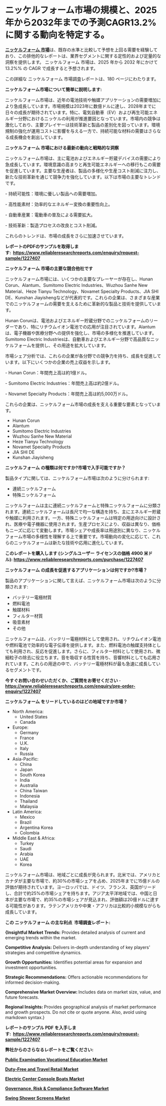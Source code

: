 <p><h1>ニッケルフォーム市場の規模と、2025年から2032年までの予測CAGR13.2%に関する動向を特定する。</h1></p><p data-sourcepos="1:1-1:157"><strong><a href="https://www.reliableresearchreports.com/nickel-foam-r1227407?utm_campaign=107&utm_medium=36&utm_source=Github&utm_content=ia&utm_term=07012025&utm_id=nickel-foam">ニッケルフォーム 市場</a></strong>は、既存の水準と比較して予想を上回る需要を経験しており、この排他的なレポートは、業界セグメントに関する定性的および定量的な洞察を提供します。 ニッケルフォーム 市場は、2025 年から 2032 年にかけて 13.2%% の CAGR で成長すると予想されます。</p>
<p data-sourcepos="3:1-3:50">この詳細な ニッケルフォーム 市場調査レポートは、180 ページにわたります。</p>
<p><strong>ニッケルフォーム市場について簡単に説明します:</strong></p>
<p><p>ニッケルフォーム市場は、近年の電池技術や触媒アプリケーションの需要増加により急成長しています。市場規模は2023年に数億ドルに達し、2028年までに日々の成長が期待されています。特に、電気自動車（EV）および再生可能エネルギー分野におけるニッケルの利用が推進要因となっています。市場内の競争は激化しており、主要プレイヤーは技術革新と製品の差別化を図っています。環境規制の強化が運用コストに影響を与える一方で、持続可能な材料の需要はさらなる成長機会を創出しています。</p></p>
<p><strong>ニッケルフォーム 市場における最新の動向と戦略的な洞察</strong></p>
<p><p>ニッケルフォーム市場は、主に電池およびエネルギー貯蔵デバイスの需要により急成長しています。環境意識の高まりと再生可能エネルギーへの移行もこの需要を促進しています。主要な生産者は、製品の多様化や生産コスト削減に注力し、新たな技術革新を通じて競争力を強化しています。以下は市場の主要なトレンドです。</p><p>- 持続可能性：環境に優しい製品への需要増加。</p><p>- 高性能素材：効率的なエネルギー変換の重要性向上。</p><p>- 自動車産業：電動車の普及による需要拡大。</p><p>- 技術革新：製造プロセスの改良とコスト削減。 </p><p>これらのトレンドは、市場の成長をさらに加速させています。</p></p>
<p><strong>レポートのPDFのサンプルを取得します</strong><strong>:&nbsp;&nbsp;<a href="https://www.reliableresearchreports.com/enquiry/request-sample/1227407?utm_campaign=107&utm_medium=36&utm_source=Github&utm_content=ia&utm_term=07012025&utm_id=nickel-foam">https://www.reliableresearchreports.com/enquiry/request-sample/1227407</a></strong></p>
<p><strong>ニッケルフォーム 市場の主要な競合他社です</strong></p>
<p><p>ニッケルフォーム市場には、いくつかの主要なプレーヤーが存在し、Hunan Corun、Alantum、Sumitomo Electric Industries、Wuzhou Sanhe New Material、Heze Tianyu Technology、Novamet Specialty Products、JIA SHI DE、Kunshan Jiayishengなどが代表的です。これらの企業は、さまざまな産業でのニッケルフォームの需要を支えるために革新的な製品と技術を提供しています。</p><p>Hunan Corunは、電池およびエネルギー貯蔵分野でのニッケルフォームのリーダーであり、特にリチウムイオン電池での応用が注目されています。Alantumは、電子機器や医療分野への提供を強化し、市場の多様化を推進しています。Sumitomo Electric Industriesは、自動車およびエネルギー分野で高品質なニッケルフォームを提供し、その用途を拡大しています。</p><p>市場シェア分析では、これらの企業が各分野での競争力を持ち、成長を促進しています。以下にいくつかの企業の売上収益を示します。</p><p>- Hunan Corun：年間売上高は約1億ドル。</p><p>- Sumitomo Electric Industries：年間売上高は約2億ドル。</p><p>- Novamet Specialty Products：年間売上高は約5,000万ドル。 </p><p>これらの企業は、ニッケルフォーム市場の成長を支える重要な要素となっています。</p></p>
<p><ul><li>Hunan Corun</li><li>Alantum</li><li>Sumitomo Electric Industries</li><li>Wuzhou Sanhe New Material</li><li>Heze Tianyu Technology</li><li>Novamet Specialty Products</li><li>JIA SHI DE</li><li>Kunshan Jiayisheng</li></ul></p>
<p><strong>ニッケルフォーム の種類は何ですか?市場で入手可能ですか？</strong></p>
<p>製品タイプに関しては、ニッケルフォーム市場は次のように分けられます:</p>
<p><ul><li>連続ニッケルフォーム</li><li>特殊ニッケルフォーム</li></ul></p>
<p><p>ニッケルフォームは主に連続ニッケルフォームと特殊ニッケルフォームに分類されます。連続ニッケルフォームは長尺で均一な構造を持ち、主にエネルギー貯蔵や触媒に利用されます。一方、特殊ニッケルフォームは特定の用途向けに設計され、医療や電子機器に使用されます。生産プロセスにより、収益は異なり、価格もニーズに応じて変動します。市場シェアや成長率は用途別に異なり、ニッケルフォーム市場の多様性を理解する上で重要です。市場動向の変化に応じて、これらのニッケルフォームは新たな技術や応用に進化しています。</p></p>
<p><strong>このレポートを購入します (シングルユーザー ライセンスの価格 4900 米ドル):&nbsp;<a href="https://www.reliableresearchreports.com/purchase/1227407?utm_campaign=107&utm_medium=36&utm_source=Github&utm_content=ia&utm_term=07012025&utm_id=nickel-foam">https://www.reliableresearchreports.com/purchase/1227407</a></strong></p>
<p><strong>ニッケルフォーム の成長を促進するアプリケーションは何ですか?市場？</strong></p>
<p>製品のアプリケーションに関して言えば、ニッケルフォーム市場は次のように分類されます:</p>
<p><ul><li>バッテリー電極材質</li><li>燃料電池</li><li>触媒材料</li><li>フィルター材質</li><li>吸音素材</li><li>その他</li></ul></p>
<p><p>ニッケルフォームは、バッテリー電極材料として使用され、リチウムイオン電池や燃料電池で効率的な電子伝導を提供します。また、燃料電池の触媒支持体としても利用され、反応を促進します。さらに、フィルター材料として使用され、微細粒子の除去に役立ちます。音を吸収する性質を持ち、音響材料としても応用されています。これらの用途の中で、バッテリー電極材料が最も急速に成長しているセグメントです。</p></p>
<p><strong>今すぐお問い合わせいただくか、ご質問をお寄せください</strong><strong>&nbsp;</strong>-<strong><a href="https://www.reliableresearchreports.com/enquiry/pre-order-enquiry/1227407?utm_campaign=107&utm_medium=36&utm_source=Github&utm_content=ia&utm_term=07012025&utm_id=nickel-foam">https://www.reliableresearchreports.com/enquiry/pre-order-enquiry/1227407</a></strong></p>
<p><strong>ニッケルフォーム をリードしているのはどの地域ですか市場？</strong></p>
<p><ul>
    <li>
        North America:
        <ul>
            <li>United States</li>
            <li>Canada</li>
        </ul>
    </li>
    <li>
        Europe:
        <ul>
            <li>Germany</li>
            <li>France</li>
            <li>U.K.</li>
            <li>Italy</li>
            <li>Russia</li>
        </ul>
    </li>
    <li>
        Asia-Pacific:
        <ul>
            <li>China</li>
            <li>Japan</li>
            <li>South Korea</li>
            <li>India</li>
            <li>Australia</li>
            <li>China Taiwan</li>
            <li>Indonesia</li>
            <li>Thailand</li>
            <li>Malaysia</li>
        </ul>
    </li>
    <li>
        Latin America:
        <ul>
            <li>Mexico</li>
            <li>Brazil</li>
            <li>Argentina Korea</li>
            <li>Colombia</li>
        </ul>
    </li>
    <li>
        Middle East & Africa:
        <ul>
            <li>Turkey</li>
            <li>Saudi</li>
            <li>Arabia</li>
            <li>UAE</li>
            <li>Korea</li>
        </ul>
    </li>
    </ul></p>
<p><p>ニッケルフォーム市場は、地域ごとに成長が見られます。北米では、アメリカとカナダが主要な市場で、約30%の市場シェアを占め、2025年までに15億ドルの評価が期待されています。ヨーロッパでは、ドイツ、フランス、英国がリードし、合計で約25%の市場シェアを持ちます。アジア太平洋地域では、中国と日本が主要な市場で、約35%の市場シェアが見込まれ、評価額は20億ドルに達する可能性があります。ラテンアメリカや中東・アフリカは比較的小規模ながらも成長しています。</p></p>
<p><strong>この ニッケルフォーム の主な利点&nbsp; 市場調査レポート:</strong></p>
<p><strong>{Insightful Market Trends:</strong> Provides detailed analysis of current and emerging trends within the market.</p>
<p><strong>Competitive Analysis:</strong> Delivers in-depth understanding of key players' strategies and competitive dynamics.</p>
<p><strong>Growth Opportunities:</strong> Identifies potential areas for expansion and investment opportunities.</p>
<p><strong>Strategic Recommendations:</strong> Offers actionable recommendations for informed decision-making.</p>
<p><strong>Comprehensive Market Overview: </strong>Includes data on market size, value, and future forecasts.</p>
<p><strong>Regional Insights: </strong>Provides geographical analysis of market performance and growth prospects. Do not cite or quote anyone. Also, avoid using markdown syntax.}</p>
<p><strong>レポートのサンプル PDF を入手します:&nbsp;</strong><strong>&nbsp;<a href="https://www.reliableresearchreports.com/enquiry/request-sample/1227407?utm_campaign=107&utm_medium=36&utm_source=Github&utm_content=ia&utm_term=07012025&utm_id=nickel-foam">https://www.reliableresearchreports.com/enquiry/request-sample/1227407</a></strong></p>
<p></p>
<p></p>
<p></p>
<p></p>
<p><strong>弊社からのさらなるレポートをご覧ください:</strong></p>
<p><strong><p><a href="https://github.com/dmitriyvo6rog/Market-Research-Report-List-1/blob/main/public-examination-vocational-education-market.md?utm_campaign=107&utm_medium=36&utm_source=Github&utm_content=ia&utm_term=07012025&utm_id=nickel-foam">Public Examination Vocational Education Market</a></p><p><a href="https://github.com/petbigbeepjn/Market-Research-Report-List-1/blob/main/duty-free-and-travel-retail-market.md?utm_campaign=107&utm_medium=36&utm_source=Github&utm_content=ia&utm_term=07012025&utm_id=nickel-foam">Duty-Free and Travel Retail Market</a></p><p><a href="https://github.com/arionmp/Market-Research-Report-List-5/blob/main/electric-center-console-boats-market.md?utm_campaign=107&utm_medium=36&utm_source=Github&utm_content=ia&utm_term=07012025&utm_id=nickel-foam">Electric Center Console Boats Market</a></p><p><a href="https://github.com/luckyshygirl/Market-Research-Report-List-7/blob/main/governance-risk-compliance-software-market.md?utm_campaign=107&utm_medium=36&utm_source=Github&utm_content=ia&utm_term=07012025&utm_id=nickel-foam">Governance, Risk & Compliance Software Market</a></p><p><a href="https://github.com/risingtrista99259/Market-Research-Report-List-1/blob/main/swing-shower-screens-market.md?utm_campaign=107&utm_medium=36&utm_source=Github&utm_content=ia&utm_term=07012025&utm_id=nickel-foam">Swing Shower Screens Market</a></p></strong></p>